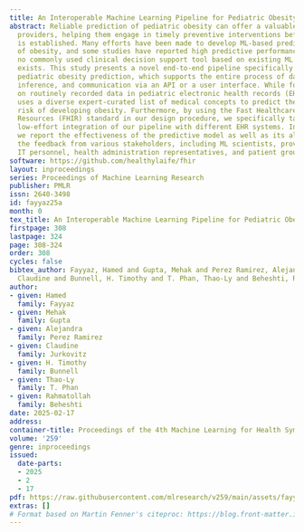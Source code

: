 ```yaml
---
title: An Interoperable Machine Learning Pipeline for Pediatric Obesity Risk Estimation
abstract: Reliable prediction of pediatric obesity can offer a valuable resource to
  providers, helping them engage in timely preventive interventions before the disease
  is established. Many efforts have been made to develop ML-based predictive models
  of obesity, and some studies have reported high predictive performances. However,
  no commonly used clinical decision support tool based on existing ML models currently
  exists. This study presents a novel end-to-end pipeline specifically designed for
  pediatric obesity prediction, which supports the entire process of data extraction,
  inference, and communication via an API or a user interface. While focusing only
  on routinely recorded data in pediatric electronic health records (EHRs), our pipeline
  uses a diverse expert-curated list of medical concepts to predict the 1-3 years
  risk of developing obesity. Furthermore, by using the Fast Healthcare Interoperability
  Resources (FHIR) standard in our design procedure, we specifically target facilitating
  low-effort integration of our pipeline with different EHR systems. In our experiments,
  we report the effectiveness of the predictive model as well as its alignment with
  the feedback from various stakeholders, including ML scientists, providers, health
  IT personnel, health administration representatives, and patient group representatives.
software: https://github.com/healthylaife/fhir
layout: inproceedings
series: Proceedings of Machine Learning Research
publisher: PMLR
issn: 2640-3498
id: fayyaz25a
month: 0
tex_title: An Interoperable Machine Learning Pipeline for Pediatric Obesity Risk Estimation
firstpage: 308
lastpage: 324
page: 308-324
order: 308
cycles: false
bibtex_author: Fayyaz, Hamed and Gupta, Mehak and Perez Ramirez, Alejandra and Jurkovitz,
  Claudine and Bunnell, H. Timothy and T. Phan, Thao-Ly and Beheshti, Rahmatollah
author:
- given: Hamed
  family: Fayyaz
- given: Mehak
  family: Gupta
- given: Alejandra
  family: Perez Ramirez
- given: Claudine
  family: Jurkovitz
- given: H. Timothy
  family: Bunnell
- given: Thao-Ly
  family: T. Phan
- given: Rahmatollah
  family: Beheshti
date: 2025-02-17
address:
container-title: Proceedings of the 4th Machine Learning for Health Symposium
volume: '259'
genre: inproceedings
issued:
  date-parts:
  - 2025
  - 2
  - 17
pdf: https://raw.githubusercontent.com/mlresearch/v259/main/assets/fayyaz25a/fayyaz25a.pdf
extras: []
# Format based on Martin Fenner's citeproc: https://blog.front-matter.io/posts/citeproc-yaml-for-bibliographies/
---
```

